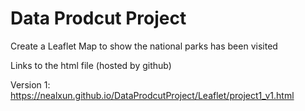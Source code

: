 # Data Prodcut Project
Create a Leaflet Map to show the national parks has been visited

Links to the html file (hosted by github)

Version 1:
https://nealxun.github.io/DataProdcutProject/Leaflet/project1_v1.html

